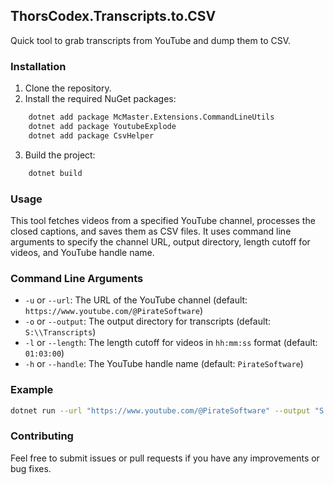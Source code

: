 ## ThorsCodex.Transcripts.to.CSV

Quick tool to grab transcripts from YouTube and dump them to CSV.

### Installation

1. Clone the repository.
2. Install the required NuGet packages:
```sh
	dotnet add package McMaster.Extensions.CommandLineUtils
	dotnet add package YoutubeExplode
	dotnet add package CsvHelper
```
3. Build the project:
```sh
	dotnet build
```
### Usage

This tool fetches videos from a specified YouTube channel, processes the closed captions, and saves them as CSV files. It uses command line arguments to specify the channel URL, output directory, length cutoff for videos, and YouTube handle name.

### Command Line Arguments

- `-u` or `--url`: The URL of the YouTube channel (default: `https://www.youtube.com/@PirateSoftware`)
- `-o` or `--output`: The output directory for transcripts (default: `S:\\Transcripts`)
- `-l` or `--length`: The length cutoff for videos in `hh:mm:ss` format (default: `01:03:00`)
- `-h` or `--handle`: The YouTube handle name (default: `PirateSoftware`)

### Example
```sh
dotnet run --url "https://www.youtube.com/@PirateSoftware" --output "S:\Transcripts" --length "01:03:00" --handle "PirateSoftware"
```

### Contributing

Feel free to submit issues or pull requests if you have any improvements or bug fixes.
